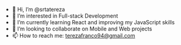 - 👋 Hi, I’m @srtatereza
- 👀 I’m interested in Full-stack Development
- 🌱 I’m currently learning React and improving my JavaScript skills
- 💞️ I’m looking to collaborate on Mobile and Web projects
- 📫 How to reach me: terezafranco94@gmail.com


